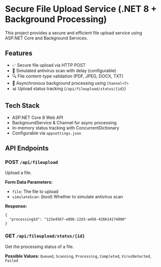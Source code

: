 # Secure File Upload Service (.NET 8 + Background Processing)

This project provides a secure and efficient file upload service using ASP.NET Core and Background Services.

## Features

- ✅ Secure file upload via HTTP POST
- 🧪 Simulated antivirus scan with delay (configurable)
- 🔍 File content-type validation (PDF, JPEG, DOCX, TXT)
- 📁 Asynchronous background processing using `Channel<T>`
- 📊 Upload status tracking (`/api/fileupload/status/{id}`)

## Tech Stack

- ASP.NET Core 8 Web API
- BackgroundService & Channel for async processing
- In-memory status tracking with ConcurrentDictionary
- Configurable via `appsettings.json`

## API Endpoints

### POST `/api/fileupload`
Upload a file.

**Form Data Parameters:**
- `file`: The file to upload
- `simulateScan`: (bool) Whether to simulate antivirus scan

**Response:**
```
{
  "processingId": "123e4567-e89b-12d3-a456-426614174000"
}
```

### GET `/api/fileupload/status/{id}`
Get the processing status of a file.

**Possible Values:** `Queued`, `Scanning`, `Processing`, `Completed`, `VirusDetected`, `Failed`
